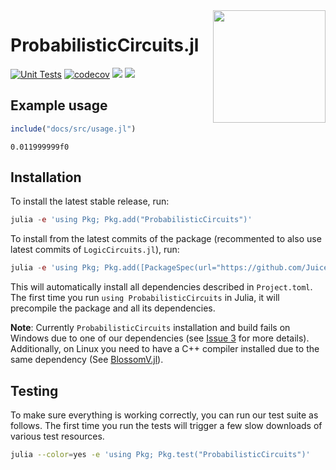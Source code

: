 <img align="right" width="180px" src="https://avatars.githubusercontent.com/u/58918144?s=200&v=4">

<!-- DO NOT EDIT README.md directly, instead edit docs/README.jl and generate the markdown-->

# Probabilistic<wbr>Circuits<wbr>.jl

[![Unit Tests](https://github.com/Juice-jl/ProbabilisticCircuits.jl/workflows/Unit%20Tests/badge.svg)](https://github.com/Juice-jl/ProbabilisticCircuits.jl/actions?query=workflow%3A%22Unit+Tests%22+branch%3Amaster)  [![codecov](https://codecov.io/gh/Juice-jl/ProbabilisticCircuits.jl/branch/master/graph/badge.svg)](https://codecov.io/gh/Juice-jl/ProbabilisticCircuits.jl) [![](https://img.shields.io/badge/docs-stable-green.svg)](https://juice-jl.github.io/ProbabilisticCircuits.jl/stable) [![](https://img.shields.io/badge/docs-dev-blue.svg)](https://juice-jl.github.io/ProbabilisticCircuits.jl/dev)

## Example usage

```julia
include("docs/src/usage.jl")
```

```
0.011999999f0
```

## Installation

To install the latest stable release, run:

```julia
julia -e 'using Pkg; Pkg.add("ProbabilisticCircuits")'
```

To install from the latest commits of the package (recommented to also use latest commits of `LogicCircuits.jl`), run:

```julia
julia -e 'using Pkg; Pkg.add([PackageSpec(url="https://github.com/Juice-jl/LogicCircuits.jl.git"),PackageSpec(url="https://github.com/Juice-jl/ProbabilisticCircuits.jl.git")])'
```

This will automatically install all dependencies described in `Project.toml`.
The first time you run `using ProbabilisticCircuits` in Julia, it will precompile the package and all its dependencies.

**Note**: Currently `ProbabilisticCircuits` installation and build fails on Windows due to one of our dependencies (see [Issue 3](https://github.com/Juice-jl/ProbabilisticCircuits.jl/issues/3) for more details). Additionally, on Linux you need to have a C++ compiler installed due to the same dependency (See [BlossomV.jl](https://github.com/mlewe/BlossomV.jl)).

## Testing

To make sure everything is working correctly, you can run our test suite as follows. The first time you run the tests will trigger a few slow downloads of various test resources.

```bash
julia --color=yes -e 'using Pkg; Pkg.test("ProbabilisticCircuits")'
```

